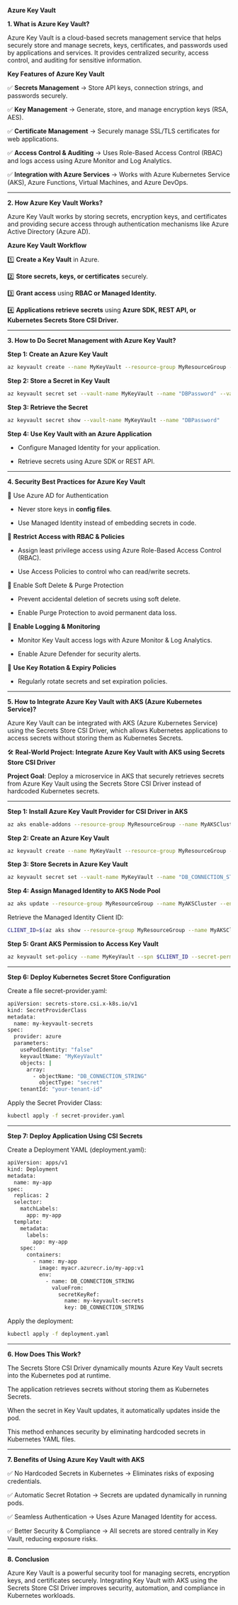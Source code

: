 **Azure Key Vault**

**1. What is Azure Key Vault?**

Azure Key Vault is a cloud-based secrets management service that helps securely store and manage secrets, keys, certificates, and passwords used by applications and services. It provides centralized security, access control, and auditing for sensitive information.

**Key Features of Azure Key Vault**

✅ **Secrets Management** → Store API keys, connection strings, and passwords securely.

✅ **Key Management** → Generate, store, and manage encryption keys (RSA, AES).

✅ **Certificate Management** → Securely manage SSL/TLS certificates for web applications.

✅ **Access Control & Auditing** → Uses Role-Based Access Control (RBAC) and logs access using Azure Monitor and Log Analytics.

✅ **Integration with Azure Services** → Works with Azure Kubernetes Service (AKS), Azure Functions, Virtual Machines, and Azure DevOps.

---

**2. How Azure Key Vault Works?**

Azure Key Vault works by storing secrets, encryption keys, and certificates and providing secure access through authentication mechanisms like Azure Active Directory (Azure AD).

**Azure Key Vault Workflow**

1️⃣ **Create a Key Vault** in Azure.

2️⃣ **Store secrets, keys, or certificates** securely.

3️⃣ **Grant access** using **RBAC or Managed Identity.**

4️⃣ **Applications retrieve secrets** using **Azure SDK, REST API, or Kubernetes Secrets Store CSI Driver.**

---

**3. How to Do Secret Management with Azure Key Vault?**

**Step 1: Create an Azure Key Vault**

```bash
az keyvault create --name MyKeyVault --resource-group MyResourceGroup --location eastus
```

**Step 2: Store a Secret in Key Vault**

```bash
az keyvault secret set --vault-name MyKeyVault --name "DBPassword" --value "SuperSecurePassword123!"
```

**Step 3: Retrieve the Secret**

```bash
az keyvault secret show --vault-name MyKeyVault --name "DBPassword"
```

**Step 4: Use Key Vault with an Azure Application**

   - Configure Managed Identity for your application.

   - Retrieve secrets using Azure SDK or REST API.

---

**4. Security Best Practices for Azure Key Vault**

🔹 Use Azure AD for Authentication

- Never store keys in **config files**.

- Use Managed Identity instead of embedding secrets in code.

🔹 **Restrict Access with RBAC & Policies**

- Assign least privilege access using Azure Role-Based Access Control (RBAC).

- Use Access Policies to control who can read/write secrets.

🔹 Enable Soft Delete & Purge Protection

- Prevent accidental deletion of secrets using soft delete.

- Enable Purge Protection to avoid permanent data loss.

🔹 **Enable Logging & Monitoring**

- Monitor Key Vault access logs with Azure Monitor & Log Analytics.

- Enable Azure Defender for security alerts.

🔹 **Use Key Rotation & Expiry Policies**

- Regularly rotate secrets and set expiration policies.

---

**5. How to Integrate Azure Key Vault with AKS (Azure Kubernetes Service)?**

Azure Key Vault can be integrated with AKS (Azure Kubernetes Service) using the Secrets Store CSI Driver, which allows Kubernetes applications to access secrets without storing them as Kubernetes Secrets.

🛠 **Real-World Project: Integrate Azure Key Vault with AKS using Secrets Store CSI Driver**

**Project Goal**: Deploy a microservice in AKS that securely retrieves secrets from Azure Key Vault using the Secrets Store CSI Driver instead of hardcoded Kubernetes secrets.

---

**Step 1: Install Azure Key Vault Provider for CSI Driver in AKS**

```bash
az aks enable-addons --resource-group MyResourceGroup --name MyAKSCluster --addons azure-keyvault-secrets-provider
```

**Step 2: Create an Azure Key Vault**

```bash
az keyvault create --name MyKeyVault --resource-group MyResourceGroup --location eastus
```

**Step 3: Store Secrets in Azure Key Vault**

```bash
az keyvault secret set --vault-name MyKeyVault --name "DB_CONNECTION_STRING" --value "Server=mydb.database.windows.net;User Id=admin;Password=SecurePass123"
```

**Step 4: Assign Managed Identity to AKS Node Pool**

```bash
az aks update --resource-group MyResourceGroup --name MyAKSCluster --enable-managed-identity
```

Retrieve the Managed Identity Client ID:

```bash
CLIENT_ID=$(az aks show --resource-group MyResourceGroup --name MyAKSCluster --query "identityProfile.kubeletidentity.clientId" -o tsv)
```

**Step 5: Grant AKS Permission to Access Key Vault**

```bash
az keyvault set-policy --name MyKeyVault --spn $CLIENT_ID --secret-permissions get list
```

---

**Step 6: Deploy Kubernetes Secret Store Configuration**

Create a file secret-provider.yaml:

```bash
apiVersion: secrets-store.csi.x-k8s.io/v1
kind: SecretProviderClass
metadata:
  name: my-keyvault-secrets
spec:
  provider: azure
  parameters:
    usePodIdentity: "false"
    keyvaultName: "MyKeyVault"
    objects: |
      array:
        - objectName: "DB_CONNECTION_STRING"
          objectType: "secret"
    tenantId: "your-tenant-id"
```

Apply the Secret Provider Class:

```bash
kubectl apply -f secret-provider.yaml
```

---

**Step 7: Deploy Application Using CSI Secrets**

Create a Deployment YAML (deployment.yaml):

```bash
apiVersion: apps/v1
kind: Deployment
metadata:
  name: my-app
spec:
  replicas: 2
  selector:
    matchLabels:
      app: my-app
  template:
    metadata:
      labels:
        app: my-app
    spec:
      containers:
        - name: my-app
          image: myacr.azurecr.io/my-app:v1
          env:
            - name: DB_CONNECTION_STRING
              valueFrom:
                secretKeyRef:
                  name: my-keyvault-secrets
                  key: DB_CONNECTION_STRING
```

Apply the deployment:

```bash
kubectl apply -f deployment.yaml
```

---

**6. How Does This Work?**

The Secrets Store CSI Driver dynamically mounts Azure Key Vault secrets into the Kubernetes pod at runtime.

The application retrieves secrets without storing them as Kubernetes Secrets.

When the secret in Key Vault updates, it automatically updates inside the pod.

This method enhances security by eliminating hardcoded secrets in Kubernetes YAML files.

---

**7. Benefits of Using Azure Key Vault with AKS**

✅ No Hardcoded Secrets in Kubernetes → Eliminates risks of exposing credentials.

✅ Automatic Secret Rotation → Secrets are updated dynamically in running pods.

✅ Seamless Authentication → Uses Azure Managed Identity for access.

✅ Better Security & Compliance → All secrets are stored centrally in Key Vault, reducing exposure risks.

---

**8. Conclusion**

Azure Key Vault is a powerful security tool for managing secrets, encryption keys, and certificates securely. Integrating Key Vault with AKS using the Secrets Store CSI Driver improves security, automation, and compliance in Kubernetes workloads.
